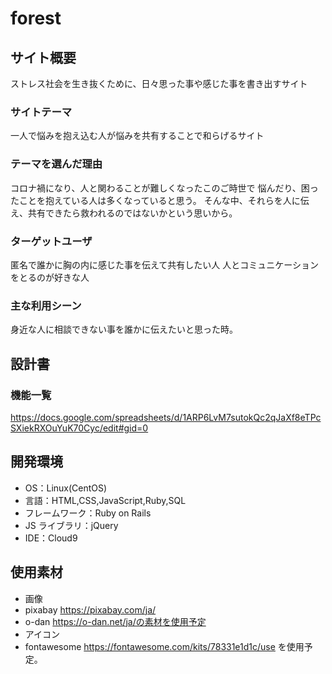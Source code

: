 # forest

## サイト概要
ストレス社会を生き抜くために、日々思った事や感じた事を書き出すサイト

### サイトテーマ
一人で悩みを抱え込む人が悩みを共有することで和らげるサイト

### テーマを選んだ理由
コロナ禍になり、人と関わることが難しくなったこのご時世で
悩んだり、困ったことを抱えている人は多くなっていると思う。
そんな中、それらを人に伝え、共有できたら救われるのではないかという思いから。

### ターゲットユーザ
匿名で誰かに胸の内に感じた事を伝えて共有したい人
人とコミュニケーションをとるのが好きな人

### 主な利用シーン
身近な人に相談できない事を誰かに伝えたいと思った時。

## 設計書

### 機能一覧
https://docs.google.com/spreadsheets/d/1ARP6LvM7sutokQc2qJaXf8eTPcSXiekRXOuYuK70Cyc/edit#gid=0

## 開発環境
- OS：Linux(CentOS)
- 言語：HTML,CSS,JavaScript,Ruby,SQL
- フレームワーク：Ruby on Rails
- JS ライブラリ：jQuery
- IDE：Cloud9

## 使用素材
- 画像
- pixabay https://pixabay.com/ja/
- o-dan   https://o-dan.net/ja/の素材を使用予定
- アイコン
- fontawesome https://fontawesome.com/kits/78331e1d1c/use を使用予定。
